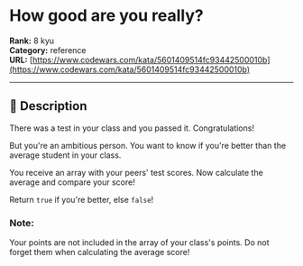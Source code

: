 # How good are you really?

**Rank:** 8 kyu  
**Category:** reference  
**URL:** [https://www.codewars.com/kata/5601409514fc93442500010b](https://www.codewars.com/kata/5601409514fc93442500010b)

---

## 📝 Description

There was a test in your class and you passed it. Congratulations!



But you're an ambitious person. You want to know if you're better than the average student in your class.



You receive an array with your peers' test scores. Now calculate the average and compare your score!


Return `true` if you're better, else `false`!






### Note:

Your points are not included in the array of your class's points. Do not forget them when calculating the average score!
